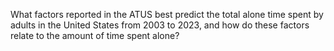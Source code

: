 What factors reported in the ATUS best predict the total alone time spent by adults in the United States from 2003 to 2023, and how do these factors relate to the amount of time spent alone? 
